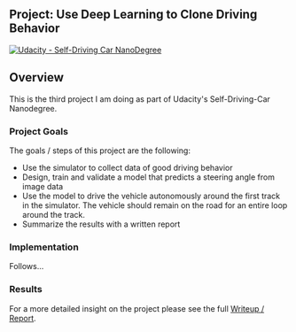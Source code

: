## Project: Use Deep Learning to Clone Driving Behavior

[![Udacity - Self-Driving Car NanoDegree](https://s3.amazonaws.com/udacity-sdc/github/shield-carnd.svg)](http://www.udacity.com/drive)

Overview
---
This is the third project I am doing as part of Udacity's Self-Driving-Car Nanodegree.

### Project Goals
The goals / steps of this project are the following:
* Use the simulator to collect data of good driving behavior
* Design, train and validate a model that predicts a steering angle from image data
* Use the model to drive the vehicle autonomously around the first track in the simulator. The vehicle should remain on the road for an entire loop around the track.
* Summarize the results with a written report



### Implementation
Follows...


### Results
For a more detailed insight on the project please see the full [Writeup / Report](https://github.com/thoomi/driving-behaviour-cloning/blob/master/writeup_report.md).
